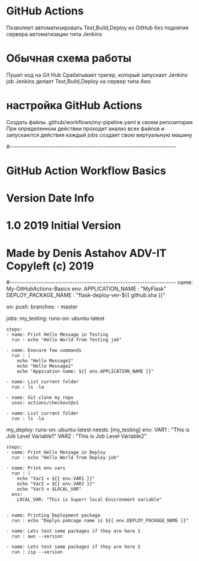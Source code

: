 # GitHub Actions
Позволяет автоматизировать Test,Build,Deploy из GitHub без поднятия сервера автоматизации типа Jenkins

# Обычная схема работы
Пушит код на Git Hub
Срабатывает тригер, который запускает Jenkins job
Jenkins делает Test,Build,Deploy на сервер типа Aws

# настройка GitHub Actions
Создать файлы .github/workflows/my-pipeline.yaml в своем репозитории
При определенном действии проходит анализ всех файлов и запускаются действия
каждый jobs создает свою виртуальную машину

#---------------------------------------------------------------------
# GitHub Action Workflow Basics
#
# Version      Date        Info
# 1.0          2019        Initial Version
#
# Made by Denis Astahov ADV-IT Copyleft (c) 2019
#---------------------------------------------------------------------
name: My-GitHubActions-Basics
env:
  APPLICATION_NAME    : "MyFlask"
  DEPLOY_PACKAGE_NAME : "flask-deploy-ver-${{ github.sha }}"

on: 
  push:
    branches: 
      - master

jobs:
  my_testing:
    runs-on: ubuntu-latest

    steps:
    - name: Print Hello Message in Testing
      run : echo "Hello World from Testing job"
    
    - name: Execure few commands
      run : |
        echo "Hello Message1"
        echo "Hello Message2"
        echo "Appication name: ${{ env.APPLICATION_NAME }}"
    
    - name: List current folder
      run : ls -la
   
    - name: Git clone my repo
      uses: actions/checkout@v1   
  
    - name: List current folder
      run : ls -la
  
  my_deploy:
    runs-on: ubuntu-latest
    needs: [my_testing]
    env:
      VAR1 : "This is Job Level Variable1"
      VAR2 : "This is Job Level Variable2"
    
    steps:
    - name: Print Hello Message in Deploy
      run : echo "Hello World from Deploy job"
      
    - name: Print env vars
      run : |
        echo "Var1 = ${{ env.VAR1 }}"
        echo "Var2 = ${{ env.VAR2 }}"
        echo "Var3 = $LOCAL_VAR"
      env:
        LOCAL_VAR: "This is Superr local Environment variable"

    
    - name: Printing Deployment package
      run : echo "Deplyo pakcage name is ${{ env.DEPLOY_PACKAGE_NAME }}"
    
    - name: Lets test some packages if they are here 1
      run : aws --version

    - name: Lets test some packages if they are here 2
      run : zip --version
      
      